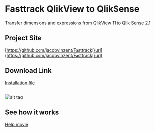 # Fasttrack QlikView to QlikSense
Transfer dimensions and expressions from QlikView 11 to Qlik Sense 2.1 

## Project Site
[https://github.com/jacobvinzent/Fasttrack[/url](https://github.com/jacobvinzent/Fasttrack[/url)

## Download Link
[Installation file](https://github.com/jacobvinzent/Fasttrack/blob/master/setup.exe[/url])



## 
![alt tag](https://github.com/jacobvinzent/Fasttrack/blob/master/theme.png)

## See how it works
[Help movie](https://github.com/jacobvinzent/Fasttrack/blob/version-2-1-1/ftdemo.mp4[/url])

